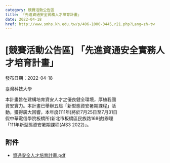```yaml
---
category: 競賽活動公告區
title: 「先進資通安全實務人才培育計畫」
date: 2022-04-18
href: http://www.smhs.kh.edu.tw/p/406-1000-3445,r21.php?Lang=zh-tw
---
```


# [競賽活動公告區] 「先進資通安全實務人才培育計畫」

發布日期：2022-04-18

臺灣科技大學  
  
本計畫旨在建構培育資安人才之優良健全環境，厚植我國  
資安實力。本計畫已舉辦五屆「新型態資安暑期課程」活  
動，獲得廣大回響，本年度(111年)將於7月25日至7月31日  
假中華電信學院板橋所(新北市板橋區民族路168號)辦理  
「111年新型態資安暑期課程(AIS3 2022)」。

## 附件

- [資通安全人才培育計畫.pdf](https://www.smhs.kh.edu.tw/var/file/0/1000/attach/50/pta_3199_1305794_62087.pdf)

